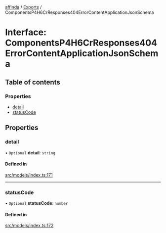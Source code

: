 [affinda](../README.md) / [Exports](../modules.md) / ComponentsP4H6CrResponses404ErrorContentApplicationJsonSchema

# Interface: ComponentsP4H6CrResponses404ErrorContentApplicationJsonSchema

## Table of contents

### Properties

- [detail](ComponentsP4H6CrResponses404ErrorContentApplicationJsonSchema.md#detail)
- [statusCode](ComponentsP4H6CrResponses404ErrorContentApplicationJsonSchema.md#statuscode)

## Properties

### detail

• `Optional` **detail**: `string`

#### Defined in

[src/models/index.ts:171](https://github.com/affinda/affinda-typescript/blob/b869a13/src/models/index.ts#L171)

___

### statusCode

• `Optional` **statusCode**: `number`

#### Defined in

[src/models/index.ts:172](https://github.com/affinda/affinda-typescript/blob/b869a13/src/models/index.ts#L172)
